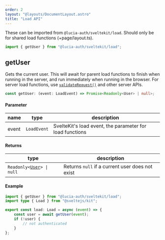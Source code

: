 ```yaml
---
order: 2
layout: "@layouts/DocumentLayout.astro"
title: "Load API"
---
```


These can be imported from `@lucia-auth/sveltekit/load`. Should only be for shared load functions (+page/layout.ts).

```ts
import { getUser } from "@lucia-auth/sveltekit/load";
```

## getUser

Gets the current user. This will await for parent load functions to finish when running in the server, and run immediately when running in the browser. For server load functions, use [`validateRequest()`](/reference/api/server-api#validaterequest) and other server APIs.

```ts
const getUser: (event: LoadEvent) => Promise<Readonly<User> | null>;
```

#### Parameter

| name  | type        | description                                              |
| ----- | ----------- | -------------------------------------------------------- |
| event | `LoadEvent` | SvelteKit's load event, the parameter for load functions |

#### Returns

| type                                                         | description                                     |
| ------------------------------------------------------------ | ----------------------------------------------- |
| `Readonly<`[`User`](/reference/types/lucia-types)`> \| null` | Returns `null` if a current user does not exist |

#### Example

```ts
import { getUser } from "@lucia-auth/sveltekit/load";
import type { Load } from "@sveltejs/kit";

export const load: Load = async (event) => {
	const user = await getUser(event);
	if (!user) {
		// not authenticated
	}
};
```
